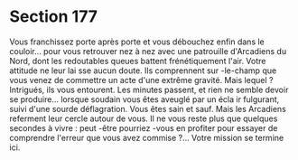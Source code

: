 # Section 177

Vous franchissez porte après porte et vous débouchez enfin dans
le couloir... pour vous retrouver nez à nez avec une patrouille
d'Arcadiens du Nord, dont les redoutables queues battent
frénétiquement l'air. Votre attitude ne leur lai sse aucun doute. Ils
comprennent sur -le-champ que vous venez de commettre un acte
d'une extrême gravité. Mais lequel ? Intrigués, ils vous
entourent. Les minutes passent, et rien ne semble devoir se
produire... lorsque soudain vous êtes aveuglé par un écla ir
fulgurant, suivi d'une sourde déflagration. Vous êtes sain et sauf.
Mais les Arcadiens referment leur cercle autour de vous. Il ne
vous reste plus que quelques secondes à vivre : peut -être
pourriez -vous en profiter pour essayer de comprendre l'erreur
que vous avez commise ?... Votre mission se termine ici.